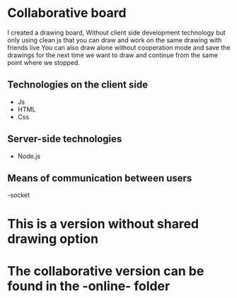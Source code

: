 # Collaborative board

I created a drawing board,
Without client side development technology but only using clean js
that you can draw and work on the same drawing with friends live
You can also draw alone without cooperation mode and save the drawings for the next time we want to draw and continue from the same point where we stopped.

## Technologies on the client side
- Js
- HTML
- Css
## Server-side technologies
- Node.js

## Means of communication between users
-socket

# This is a version without shared drawing option
# The collaborative version can be found in the -online- folder
